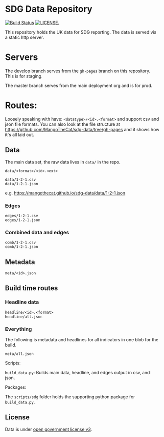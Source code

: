 # SDG Data Repository

[![Build Status](https://travis-ci.org/MangoTheCat/sdg-data.svg?branch=develop)](https://travis-ci.org/MangoTheCat/sdg-data)
 [![LICENSE.](https://img.shields.io/badge/license-OGL--3-brightgreen.svg?style=flat)](http://www.nationalarchives.gov.uk/doc/open-government-licence/version/3/)

This repository holds the UK data for SDG reporting. The data is served via a static http server.

# Servers

The develop branch serves from the `gh-pages` branch on this repository. This is for staging.

The master branch serves from the main deployment org and is for prod.

# Routes:

Loosely speaking with have: `<datatype>/<id>.<format>` and support csv and json file formats. You can also look at the file structure at https://github.com/MangoTheCat/sdg-data/tree/gh-pages and it shows how it's all laid out.

## Data

The main data set, the raw data lives in `data/` in the repo.

```
data/<format>/<id>.<ext>

data/1-2-1.csv
data/1-2-1.json
```

e.g. https://mangothecat.github.io/sdg-data/data/1-2-1.json

### Edges

```
edges/1-2-1.csv
edges/1-2-1.json
```

### Combined data and edges

```
comb/1-2-1.csv
comb/1-2-1.json
```

## Metadata

```
meta/<id>.json
```


## Build time routes

### Headline data

```
headline/<id>.<format>
headline/all.json
```

### Everything

The following is metadata and headlines for all indicators in one blob for the build.

```
meta/all.json
```

Scripts:

`build_data.py`: Builds main data, headline, and edges output in csv, and json.

Packages:

The `scripts/sdg` folder holds the supporting python package for `build_data.py`.

## License

Data is under [open government license v3](http://www.nationalarchives.gov.uk/doc/open-government-licence/version/3/). 

